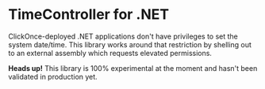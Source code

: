 TimeController for .NET
===============

ClickOnce-deployed .NET applications don't have privileges to set the system date/time. This library works around that restriction by shelling out to an external assembly which requests elevated permissions.

**Heads up!** This library is 100% experimental at the moment and hasn't been validated in production yet.